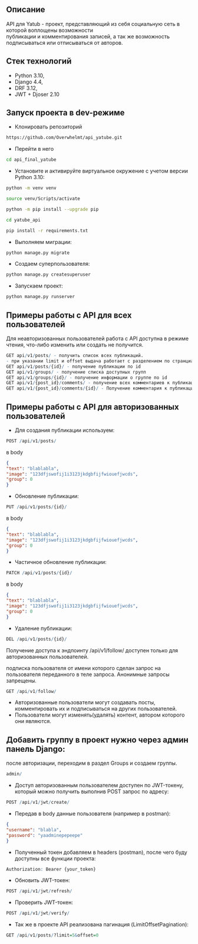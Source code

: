 ## Описание

API для Yatub - проект, представляющий из себя социальную сеть в которой воплощены возможности  
публикации и комментирования записей, а так же возможность подписываться или отписываться от авторов.

## Стек технологий

* Python 3.10,
* Django 4.4,
* DRF 3.12,
* JWT + Djoser 2.10

## Запуск проекта в dev-режиме

- Клонировать репозиторий
```bash
https://github.com/Overwhelmt/api_yatube.git
```

- Перейти в него

```bash
cd api_final_yatube
```

- Установите и активируйте виртуальное окружение c учетом версии Python 3.10:

```bash
python -m venv venv
```

```bash
source venv/Scripts/activate
```

```bash
python -m pip install --upgrade pip
```

```bash
cd yatube_api
```

```bash
pip install -r requirements.txt
```

- Выполняем миграции:

```bash
python manage.py migrate
```

- Создаем суперпользователя:

```bash
python manage.py createsuperuser
```

- Запускаем проект:

```bash
python manage.py runserver
```

## Примеры работы с API для всех пользователей

Для неавторизованных пользователей работа с API доступна в режиме чтения, что-либо изменить или создать не получится.

```r
GET api/v1/posts/ - получить список всех публикаций.
- при указании limit и offset выдача работает с разделением по странциами
GET api/v1/posts/{id}/ - получение публикации по id
GET api/v1/groups/ - получение списка доступных групп
GET api/v1/groups/{id}/ - получение информации о группе по id
GET api/v1/{post_id}/comments/ - получение всех комментариев к публикации
GET api/v1/{post_id}/comments/{id}/ - Получение комментария к публикации по id
```

## Примеры работы с API для авторизованных пользователей

- Для создания публикации используем:

```r
POST /api/v1/posts/
```

в body

```json
{
"text": "blablabla",
"image": "123dfjswofij1i3123jkdgbfijfwiouefjwcds",
"group": 0
}
```

- Обновление публикации:

```r
PUT /api/v1/posts/{id}/
```

в body

```json
{
"text": "blablabla",
"image": "123dfjswofij1i3123jkdgbfijfwiouefjwcds",
"group": 0
}
```

- Частичное обновление публикации:

```r
PATCH /api/v1/posts/{id}/
```

в body

```json
{
"text": "blablabla",
"image": "123dfjswofij1i3123jkdgbfijfwiouefjwcds",
"group": 0
}
```

- Удаление публикации:

```r
DEL /api/v1/posts/{id}/
```

Получение доступа к эндпоинту /api/v1/follow/ доступен только для авторизованных пользователей.

подписка пользователя от имени которого сделан запрос на пользователя переданного в теле запроса. Анонимные запросы запрещены.

```r
GET /api/v1/follow/
```

- Авторизованные пользователи могут создавать посты, комментировать их и подписываться на других пользователей.
- Пользователи могут изменять(удалять) контент, автором которого они являются.

## Добавить группу в проект нужно через админ панель Django:

после авторизации, переходим в раздел Groups и создаем группы.

```r
admin/
```

- Доступ авторизованным пользователем доступен по JWT-токену, который можно получить выполнив POST запрос по адресу:

```r
POST /api/v1/jwt/create/
```

- Передав в body данные пользователя (например в postman):

```json
{
"username": "blabla",
"password": "yaadminepepeepe"
}
```

- Полученный токен добавляем в headers (postman), после чего буду доступны все функции проекта:

```r
Authorization: Bearer {your_token}
```

- Обновить JWT-токен:

```r
POST /api/v1/jwt/refresh/
```

- Проверить JWT-токен:

```r
POST /api/v1/jwt/verify/
```

- Так же в проекте API реализована пагинация (LimitOffsetPagination):

```r
GET /api/v1/posts/?limit=5&offset=0
```
